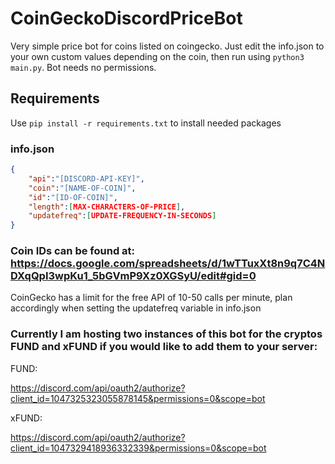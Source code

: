 # CoinGeckoDiscordPriceBot

Very simple price bot for coins listed on coingecko. Just edit the info.json to your own custom values depending on the coin, then run using `python3 main.py`. Bot needs no permissions.

## Requirements

Use `pip install -r requirements.txt` to install needed packages

### info.json
```json
{   
    "api":"[DISCORD-API-KEY]",
    "coin":"[NAME-OF-COIN]",
    "id":"[ID-OF-COIN]",
    "length":[MAX-CHARACTERS-OF-PRICE],
    "updatefreq":[UPDATE-FREQUENCY-IN-SECONDS] 
}
```

### Coin IDs can be found at: https://docs.google.com/spreadsheets/d/1wTTuxXt8n9q7C4NDXqQpI3wpKu1_5bGVmP9Xz0XGSyU/edit#gid=0

CoinGecko has a limit for the free API of 10-50 calls per minute, plan accordingly when setting the updatefreq variable in info.json

### Currently I am hosting two instances of this bot for the cryptos FUND and xFUND if you would like to add them to your server:

FUND:

https://discord.com/api/oauth2/authorize?client_id=1047325323055878145&permissions=0&scope=bot

xFUND:

https://discord.com/api/oauth2/authorize?client_id=1047329418936332339&permissions=0&scope=bot
